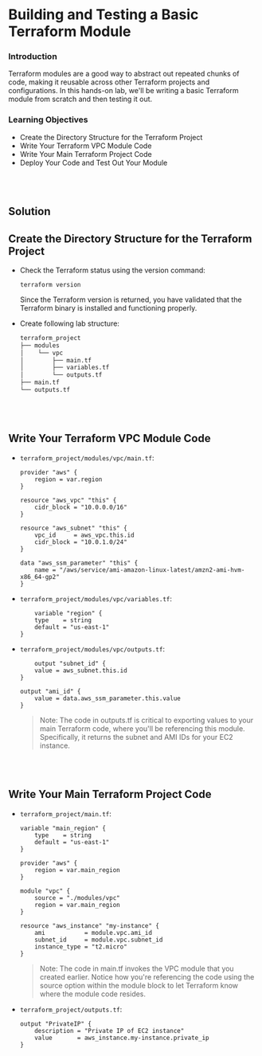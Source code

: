 # Building and Testing a Basic Terraform Module

### Introduction
Terraform modules are a good way to abstract out repeated chunks of code, making it reusable across other Terraform projects and configurations. In this hands-on lab, we'll be writing a basic Terraform module from scratch and then testing it out.

### Learning Objectives
- Create the Directory Structure for the Terraform Project
- Write Your Terraform VPC Module Code
- Write Your Main Terraform Project Code
- Deploy Your Code and Test Out Your Module


<br><br>


## Solution

## Create the Directory Structure for the Terraform Project
- Check the Terraform status using the version command:

    `terraform version`

    Since the Terraform version is returned, you have validated that the Terraform binary is installed and functioning properly.

- Create following lab structure:
  
    ```sh
    terraform_project
    ├── modules
    │    └── vpc
    │        ├── main.tf
    │        ├── variables.tf
    │        └── outputs.tf
    ├── main.tf
    └── outputs.tf
    ```

<br><br>

## Write Your Terraform VPC Module Code
- `terraform_project/modules/vpc/main.tf`:
    ```hcl
    provider "aws" {
        region = var.region
    }

    resource "aws_vpc" "this" {
        cidr_block = "10.0.0.0/16"
    }

    resource "aws_subnet" "this" {
        vpc_id     = aws_vpc.this.id
        cidr_block = "10.0.1.0/24"
    }

    data "aws_ssm_parameter" "this" {
        name = "/aws/service/ami-amazon-linux-latest/amzn2-ami-hvm-x86_64-gp2"
    }
    ```

- `terraform_project/modules/vpc/variables.tf`:

    ```hcl
        variable "region" {
        type    = string
        default = "us-east-1"
    }
    ```
- `terraform_project/modules/vpc/outputs.tf`:

    ```hcl
        output "subnet_id" {
        value = aws_subnet.this.id
    }

    output "ami_id" {
        value = data.aws_ssm_parameter.this.value
    }
    ```

    > Note: The code in outputs.tf is critical to exporting values to your main Terraform code, where you'll be referencing this module. Specifically, it returns the subnet and AMI IDs for your EC2 instance.

<br><br>

## Write Your Main Terraform Project Code
- `terraform_project/main.tf`:
    ```hcl
    variable "main_region" {
        type    = string
        default = "us-east-1"
    }

    provider "aws" {
        region = var.main_region
    }

    module "vpc" {
        source = "./modules/vpc"
        region = var.main_region
    }

    resource "aws_instance" "my-instance" {
        ami           = module.vpc.ami_id
        subnet_id     = module.vpc.subnet_id
        instance_type = "t2.micro"
    }
    ```

    > Note: The code in main.tf invokes the VPC module that you created earlier. Notice how you're referencing the code using the source option within the module block to let Terraform know where the module code resides.

- `terraform_project/outputs.tf`:

    ```hcl
    output "PrivateIP" {
        description = "Private IP of EC2 instance"
        value       = aws_instance.my-instance.private_ip
    }
    ```

<br>
